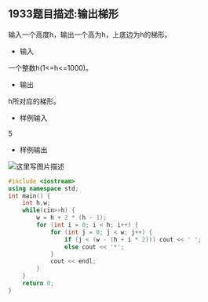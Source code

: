 1933题目描述:输出梯形
-------------

输入一个高度h，输出一个高为h，上底边为h的梯形。

- 输入

一个整数h(1<=h<=1000)。

- 输出

h所对应的梯形。

- 样例输入

5

- 样例输出
 
![这里写图片描述](https://img-blog.csdn.net/20180610164306245?watermark/2/text/aHR0cHM6Ly9ibG9nLmNzZG4ubmV0L3UwMTQyODEzOTI=/font/5a6L5L2T/fontsize/400/fill/I0JBQkFCMA==/dissolve/70)

```C++
#include <iostream>
using namespace std;
int main() {
    int h,w;
    while(cin>>h) {
        w = h + 2 * (h - 1);
        for (int i = 0; i < h; i++) {
            for (int j = 0; j < w; j++) {
                if (j < (w - (h + i * 2))) cout << ' ';
                else cout << '*';
            }
            cout << endl;
        }
    }
    return 0;
}
```

 